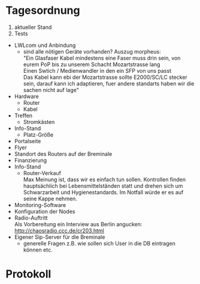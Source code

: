 # Tagesordnung
1. aktueller Stand
  1. Tests
  * LWLcom und Anbindung
     * sind alle nötigen Geräte vorhanden? Auszug morpheus:  
"Ein Glasfaser Kabel mindestens eine Faser muss drin sein, von eurem PoP bis zu unserem Schacht Mozartstrasse lang  
Einen Swtich / Medienwandler in den ein SFP von uns passt  
Das Kabel kann ebi der Mozartstrasse sollte E2000/SC/LC stecker sein, darauf kann ich adaptieren, fuer andere standarts haben wir die sachen nicht auf lage"
  * Hardware
     * Router
     * Kabel
  * Treffen
     * Stromkästen
  * Info-Stand
     * Platz-Größe
  * Portalseite
  * Flyer
* Standort des Routers auf der Breminale
* Finanzierung
* Info-Stand
  * Router-Verkauf  
    Max Meinung ist, dass wir es einfach tun sollen. Kontrollen finden hauptsächlich bei Lebensmittelständen statt und drehen sich um Schwarzarbeit und Hygienestandards. Im Notfall würde er es auf seine Kappe nehmen.
* Monitoring-Software
* Konfiguration der Nodes
* Radio-Auftritt  
  Als Vorbereitung ein Interview aus Berlin angucken: http://chaosradio.ccc.de/cr203.html
* Eigener Sip-Server für die Breminale
  * generelle Fragen z.B. wie sollen sich User in die DB eintragen können etc.


# Protokoll

